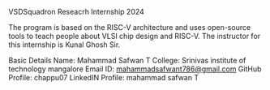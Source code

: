 VSDSquadron Reseacrh Internship 2024

The program is based on the RISC-V architecture and uses open-source tools to teach people about VLSI chip design and RISC-V. The instructor for this internship is Kunal Ghosh Sir.


Basic Details
Name: Mahammad Safwan T 
College: Srinivas institute of technology mangalore 
Email ID: mahammadsafwant786@gmail.com
GitHub Profile: chappu07
LinkedIN Profile: mahammad safwan T
